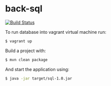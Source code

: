 # back-sql
[![Build Status](https://travis-ci.org/VitaliyKolesnik/back-sql.svg?branch=develop)](https://travis-ci.org/VitaliyKolesnik/back-sql)

To run database into vagrant virtual machine run:
```sh
$ vagrant up
```
Build a project with:
```sh
$ mvn clean package
```
And start the application using:
 ```sh
$ java -jar target/sql-1.0.jar
 ```